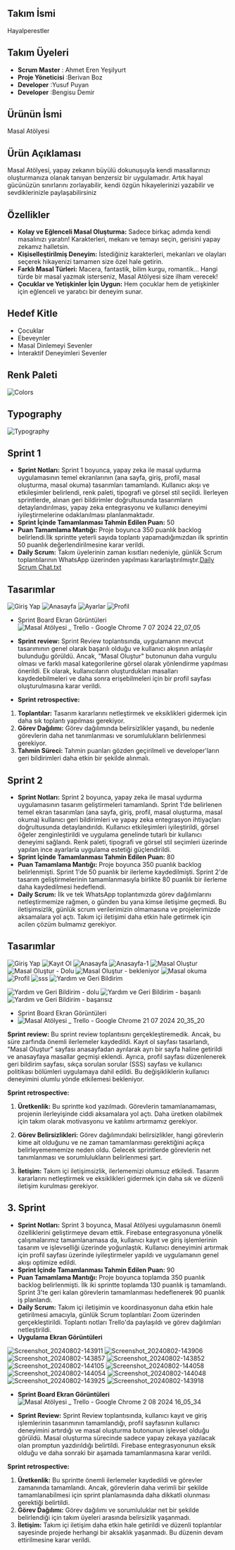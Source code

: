 ## Takım İsmi
Hayalperestler

## Takım Üyeleri
* **Scrum Master** : Ahmet Eren Yeşilyurt
* **Proje Yöneticisi** :Berivan Boz
* **Developer** :Yusuf Puyan
* **Developer** :Bengisu Demir




## Ürünün İsmi
Masal Atölyesi
## Ürün Açıklaması
Masal Atölyesi, yapay zekanın büyülü dokunuşuyla kendi masallarınızı oluşturmanıza olanak tanıyan benzersiz bir uygulamadır. Artık hayal gücünüzün sınırlarını zorlayabilir, kendi özgün hikayelerinizi yazabilir ve sevdiklerinizle paylaşabilirsiniz

## Özellikler

* **Kolay ve Eğlenceli Masal Oluşturma:** Sadece birkaç adımda kendi masalınızı yaratın! Karakterleri, mekanı ve temayı seçin, gerisini yapay zekamız halletsin.
* **Kişiselleştirilmiş Deneyim:** İstediğiniz karakterleri, mekanları ve olayları seçerek hikayenizi tamamen size özel hale getirin.
* **Farklı Masal Türleri:** Macera, fantastik, bilim kurgu, romantik... Hangi türde bir masal yazmak isterseniz, Masal Atölyesi size ilham verecek!
* **Çocuklar ve Yetişkinler İçin Uygun:** Hem çocuklar hem de yetişkinler için eğlenceli ve yaratıcı bir deneyim sunar.

## Hedef Kitle
* Çocuklar
* Ebeveynler
* Masal Dinlemeyi Sevenler
* İnteraktif Deneyimleri Sevenler

## Renk Paleti
![Colors](https://github.com/user-attachments/assets/9873017f-f83c-4d3d-94cb-e8e19929c7b5)
## Typography
![Typography](https://github.com/user-attachments/assets/66e3aa83-2fc5-4658-b853-7e54795b1556)



## Sprint 1
* **Sprint Notları:** Sprint 1 boyunca, yapay zeka ile masal uydurma uygulamasının temel ekranlarının (ana sayfa, giriş, profil, masal oluşturma, masal okuma) tasarımları tamamlandı. Kullanıcı akışı ve etkileşimler belirlendi, renk paleti, tipografi ve görsel stil seçildi. İlerleyen sprintlerde, alınan geri bildirimler doğrultusunda tasarımların detaylandırılması, yapay zeka entegrasyonu ve kullanıcı deneyimi iyileştirmelerine odaklanılması planlanmaktadır.
* **Sprint İçinde Tamamlanması Tahmin Edilen Puan:** 50
* **Puan Tamamlama Mantığı:** Proje boyunca 350 puanlık backlog belirlendi.İlk sprintte yeterli sayıda toplantı yapamadığımızdan ilk sprintin 50 puanlık değerlendirilmesine karar verildi.
* **Daily Scrum:** Takım üyelerinin zaman kısıtları nedeniyle, günlük Scrum toplantılarının WhatsApp üzerinden yapılması kararlaştırılmıştır.[Daily Scrum Chat.txt](https://github.com/user-attachments/files/16132315/Daily.Scrum.Chat.txt)

## Tasarımlar

![Giriş Yap](https://github.com/yesilyurtahmeteren/38-flutterBootCamp/assets/116821250/8a94aa53-9aa5-42cb-9e3a-aa7217495533) ![Anasayfa](https://github.com/yesilyurtahmeteren/38-flutterBootCamp/assets/116821250/c14bfef6-50cd-4ad7-8883-32f5064f4eb9) ![Ayarlar](https://github.com/yesilyurtahmeteren/38-flutterBootCamp/assets/116821250/ce5fc1a7-0c48-49e7-946e-c2740aa5c596) ![Profil](https://github.com/yesilyurtahmeteren/38-flutterBootCamp/assets/116821250/107a399b-48f5-4650-b7a5-2ca716e92fab)

* Sprint Board Ekran Görüntüleri
![Masal Atölyesi _ Trello - Google Chrome 7 07 2024 22_07_05](https://github.com/yesilyurtahmeteren/38-flutterBootCamp/assets/116821250/488db378-64ab-414e-a1e4-a2e67e9b67f8)

* **Sprint review:**
Sprint Review toplantısında, uygulamanın mevcut tasarımının genel olarak başarılı olduğu ve kullanıcı akışının anlaşılır bulunduğu görüldü. Ancak, "Masal Oluştur" butonunun daha vurgulu olması ve farklı masal kategorilerine görsel olarak yönlendirme yapılması önerildi. Ek olarak, kullanıcıların oluşturdukları masalları kaydedebilmeleri ve daha sonra erişebilmeleri için bir profil sayfası oluşturulmasına karar verildi.
* **Sprint retrospective:**
1. **Toplantılar:** Tasarım kararlarını netleştirmek ve eksiklikleri gidermek için daha sık toplantı yapılması gerekiyor.
2. **Görev Dağılımı:** Görev dağılımında belirsizlikler yaşandı, bu nedenle görevlerin daha net tanımlanması ve sorumlulukların belirlenmesi gerekiyor.
3. **Tahmin Süreci:** Tahmin puanları gözden geçirilmeli ve developer'ların geri bildirimleri daha etkin bir şekilde alınmalı.

## Sprint 2
* **Sprint Notları:** Sprint 2 boyunca, yapay zeka ile masal uydurma uygulamasının tasarım geliştirmeleri tamamlandı. Sprint 1'de belirlenen temel ekran tasarımları (ana sayfa, giriş, profil, masal oluşturma, masal okuma) kullanıcı geri bildirimleri ve yapay zeka entegrasyon ihtiyaçları doğrultusunda detaylandırıldı. Kullanıcı etkileşimleri iyileştirildi, görsel öğeler zenginleştirildi ve uygulama genelinde tutarlı bir kullanıcı deneyimi sağlandı. Renk paleti, tipografi ve görsel stil seçimleri üzerinde yapılan ince ayarlarla uygulama estetiği güçlendirildi.
* **Sprint İçinde Tamamlanması Tahmin Edilen Puan:** 80
* **Puan Tamamlama Mantığı:** Proje boyunca 350 puanlık backlog belirlenmişti. Sprint 1'de 50 puanlık bir ilerleme kaydedilmişti. Sprint 2'de tasarım geliştirmelerinin tamamlanmasıyla birlikte 80 puanlık bir ilerleme daha kaydedilmesi hedeflendi.
* **Daily Scrum:** İlk ve tek WhatsApp toplantımızda görev dağılımlarını netleştirmemize rağmen, o günden bu yana kimse iletişime geçmedi. Bu iletişimsizlik, günlük scrum verilerimizin olmamasına ve projelerimizde aksamalara yol açtı. Takım içi iletişimi daha etkin hale getirmek için acilen çözüm bulmamız gerekiyor.
## Tasarımlar
![Giriş Yap](https://github.com/user-attachments/assets/c28cfc37-6deb-480e-a9ba-9b71e6abeee6)
![Kayıt Ol](https://github.com/user-attachments/assets/7737ff8c-68a0-499e-aca6-f1c9b942b1f4)
![Anasayfa](https://github.com/user-attachments/assets/ed6dd004-f3b5-4f35-9648-7de502ce9bbe)
![Anasayfa-1](https://github.com/user-attachments/assets/63620a7c-165a-4551-9eaa-be406d7fe116)
![Masal Oluştur](https://github.com/user-attachments/assets/40da2ead-5a45-4540-bc86-1cfbf012c449)
![Masal Oluştur - Dolu](https://github.com/user-attachments/assets/cf0dfe89-326b-4bf9-a675-3260e7fba04b)
![Masal Oluştur - bekleniyor](https://github.com/user-attachments/assets/5045c17d-2648-42d2-b18f-40c5be58af9c)
![Masal okuma](https://github.com/user-attachments/assets/eb872a3f-bd1a-4339-b2b5-ed1cbf297975)
![Profil](https://github.com/user-attachments/assets/ada10716-42f0-46aa-bbcb-1cded55c075d)
![sss](https://github.com/user-attachments/assets/2b63881d-0961-4536-9ab2-b291f07d396b)
![Yardım ve Geri Bildirim](https://github.com/user-attachments/assets/b45ec6b4-bfda-44cb-964c-e4c5751107f3)


![Yardım ve Geri Bildirim - dolu](https://github.com/user-attachments/assets/a20b9ee8-928b-436d-8651-d70eb6376c76)
![Yardım ve Geri Bildirim - başarılı](https://github.com/user-attachments/assets/f5669db7-77b4-415a-9677-8605b0fcd6dd)
![Yardım ve Geri Bildirim - başarısız](https://github.com/user-attachments/assets/b6bf896d-994d-4317-a6cc-c8dace17b14b)






* Sprint Board Ekran Görüntüleri
* ![Masal Atölyesi _ Trello - Google Chrome 21 07 2024 20_35_20](https://github.com/user-attachments/assets/4b0ce5be-a37a-481a-9622-d27b53e2ee88)

**Sprint review:** Bu sprint review toplantısını gerçekleştiremedik. Ancak, bu süre zarfında önemli ilerlemeler kaydedildi. Kayıt ol sayfası tasarlandı, "Masal Oluştur" sayfası anasayfadan ayrılarak ayrı bir sayfa haline getirildi ve anasayfaya masallar geçmişi eklendi. Ayrıca, profil sayfası düzenlenerek geri bildirim sayfası, sıkça sorulan sorular (SSS) sayfası ve kullanıcı politikası bölümleri uygulamaya dahil edildi. Bu değişikliklerin kullanıcı deneyimini olumlu yönde etkilemesi bekleniyor.


**Sprint retrospective:**
1. **Üretkenlik:** Bu sprintte kod yazılmadı. Görevlerin tamamlanamaması, projenin ilerleyişinde ciddi aksamalara yol açtı. Daha üretken olabilmek için takım olarak motivasyonu ve katılımı artırmamız gerekiyor.

2. **Görev Belirsizlikleri:** Görev dağılımındaki belirsizlikler, hangi görevlerin kime ait olduğunu ve ne zaman tamamlanması gerektiğini açıkça belirleyemememize neden oldu. Gelecek sprintlerde görevlerin net tanımlanması ve sorumlulukların belirlenmesi şart.
3. **İletişim:** Takım içi iletişimsizlik, ilerlememizi olumsuz etkiledi. Tasarım kararlarını netleştirmek ve eksiklikleri gidermek için daha sık ve düzenli iletişim kurulması gerekiyor.

## 3. Sprint
* **Sprint Notları:** Sprint 3 boyunca, Masal Atölyesi uygulamasının önemli özelliklerini geliştirmeye devam ettik. Firebase entegrasyonuna yönelik çalışmalarımız tamamlanamasa da, kullanıcı kayıt ve giriş işlemlerinin tasarım ve işlevselliği üzerinde yoğunlaştık. Kullanıcı deneyimini artırmak için profil sayfası üzerinde iyileştirmeler yapıldı ve uygulamanın genel akışı optimize edildi.
* **Sprint İçinde Tamamlanması Tahmin Edilen Puan:** 90
* **Puan Tamamlama Mantığı:** Proje boyunca toplamda 350 puanlık backlog belirlenmişti. İlk iki sprintte toplamda 130 puanlık iş tamamlandı. Sprint 3'te geri kalan görevlerin tamamlanması hedeflenerek 90 puanlık iş planlandı.
* **Daily Scrum:** Takım içi iletişimin ve koordinasyonun daha etkin hale getirilmesi amacıyla, günlük Scrum toplantıları Zoom üzerinden gerçekleştirildi. Toplantı notları Trello'da paylaşıldı ve görev dağılımları netleştirildi.
* **Uygulama Ekran Görüntüleri**
  
![Screenshot_20240802-143911](https://github.com/user-attachments/assets/697c6534-6d22-4b45-acb7-e1346983a41d)
![Screenshot_20240802-143906](https://github.com/user-attachments/assets/db5788cf-6908-4846-be71-bee586a60d62)
![Screenshot_20240802-143857](https://github.com/user-attachments/assets/261b90c7-8a27-41cd-bdb1-754ee04170d6)
![Screenshot_20240802-143852](https://github.com/user-attachments/assets/b9eb1787-8dd2-4e58-b0ff-294ee285514f)
![Screenshot_20240802-144105](https://github.com/user-attachments/assets/009503ca-aa8f-4dcc-a313-cfcf743d95eb)
![Screenshot_20240802-144058](https://github.com/user-attachments/assets/b582f7ce-6512-42c5-951b-e1d125711743)
![Screenshot_20240802-144054](https://github.com/user-attachments/assets/ed3c0ceb-58e1-40fb-be21-bcf5998d3f60)
![Screenshot_20240802-144048](https://github.com/user-attachments/assets/699316a7-867e-4829-961e-73585adde4f3)
![Screenshot_20240802-143925](https://github.com/user-attachments/assets/324c6b47-a2c9-4125-93ef-18ecc8e454da)
![Screenshot_20240802-143918](https://github.com/user-attachments/assets/2739891b-adab-407b-948c-764e3bf334b1)

* **Sprint Board Ekran Görüntüleri**
  ![Masal Atölyesi _ Trello - Google Chrome 2 08 2024 16_05_34](https://github.com/user-attachments/assets/24072fee-47c7-4ac5-bcc5-94ee7e5bc274)

* **Sprint Review:**
Sprint Review toplantısında, kullanıcı kayıt ve giriş işlemlerinin tasarımının tamamlandığı, profil sayfasının kullanıcı deneyimini artırdığı ve masal oluşturma butonunun işlevsel olduğu görüldü. Masal oluşturma sürecinde sadece yapay zekaya yazılacak olan promptun yazdırıldığı belirtildi. Firebase entegrasyonunun eksik olduğu ve daha sonraki bir aşamada tamamlanmasına karar verildi.

**Sprint retrospective:** 
1. **Üretkenlik:** Bu sprintte önemli ilerlemeler kaydedildi ve görevler zamanında tamamlandı. Ancak, görevlerin daha verimli bir şekilde tamamlanabilmesi için sprint planlamasında daha dikkatli olunması gerektiği belirtildi.
2. **Görev Dağılımı:** Görev dağılımı ve sorumluluklar net bir şekilde belirlendiği için takım üyeleri arasında belirsizlik yaşanmadı.
3. **İletişim:** Takım içi iletişim daha etkin hale getirildi ve düzenli toplantılar sayesinde projede herhangi bir aksaklık yaşanmadı. Bu düzenin devam ettirilmesine karar verildi.
